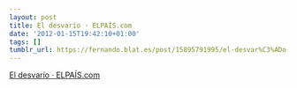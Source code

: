 ```yaml
---
layout: post
title: El desvarío · ELPAÍS.com
date: '2012-01-15T19:42:10+01:00'
tags: []
tumblr_url: https://fernando.blat.es/post/15895791995/el-desvar%C3%ADo-elpa%C3%ADscom
---
```

[El desvarío · ELPAÍS.com](http://www.elpais.com/articulo/reportajes/desvario/elpepusocdmg/20120115elpdmgrep_1/Tes)  
